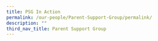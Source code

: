 ```yaml
---
title: PSG In Action
permalink: /our-people/Parent-Support-Group/permalink/
description: ""
third_nav_title: Parent Support Group
---
```

